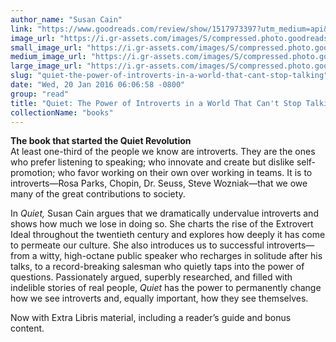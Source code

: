 ```yaml
---
author_name: "Susan Cain"
link: "https://www.goodreads.com/review/show/1517973397?utm_medium=api&utm_source=rss"
image_url: "https://i.gr-assets.com/images/S/compressed.photo.goodreads.com/books/1347585426l/13642916._SY75_.jpg"
small_image_url: "https://i.gr-assets.com/images/S/compressed.photo.goodreads.com/books/1347585426l/13642916._SY75_.jpg"
medium_image_url: "https://i.gr-assets.com/images/S/compressed.photo.goodreads.com/books/1347585426l/13642916._SX98_.jpg"
large_image_url: "https://i.gr-assets.com/images/S/compressed.photo.goodreads.com/books/1347585426l/13642916.jpg"
slug: "quiet-the-power-of-introverts-in-a-world-that-cant-stop-talking"
date: "Wed, 20 Jan 2016 06:06:58 -0800"
group: "read"
title: "Quiet: The Power of Introverts in a World That Can't Stop Talking"
collectionName: "books"
---
```

**The book that started the Quiet Revolution**   
At least one-third of the people we know are introverts. They are the ones who prefer listening to speaking; who innovate and create but dislike self-promotion; who favor working on their own over working in teams. It is to introverts—Rosa Parks, Chopin, Dr. Seuss, Steve Wozniak—that we owe many of the great contributions to society.   
  
In *Quiet,* Susan Cain argues that we dramatically undervalue introverts and shows how much we lose in doing so. She charts the rise of the Extrovert Ideal throughout the twentieth century and explores how deeply it has come to permeate our culture. She also introduces us to successful introverts—from a witty, high-octane public speaker who recharges in solitude after his talks, to a record-breaking salesman who quietly taps into the power of questions. Passionately argued, superbly researched, and filled with indelible stories of real people, *Quiet* has the power to permanently change how we see introverts and, equally important, how they see themselves.  
  
Now with Extra Libris material, including a reader’s guide and bonus content.